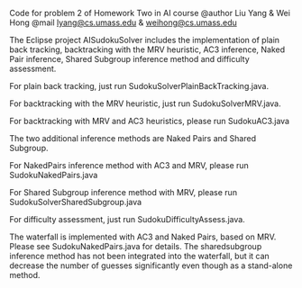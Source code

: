 
Code for problem 2 of Homework Two in AI course
@author Liu Yang & Wei Hong
@mail lyang@cs.umass.edu & weihong@cs.umass.edu



The Eclipse project AISudokuSolver includes the implementation of plain back tracking, backtracking with the MRV heuristic, AC3 inference, Naked Pair inference, Shared Subgroup inference method and difficulty assessment.

  For plain back tracking, just run SudokuSolverPlainBackTracking.java.

  For backtracking with the MRV heuristic, just run SudokuSolverMRV.java.
  
  For backtracking with MRV and AC3 heuristics, please run SudokuAC3.java

  The two additional inference methods are Naked Pairs and Shared Subgroup. 
  
  For NakedPairs inference method with AC3 and MRV, please run SudokuNakedPairs.java

  For Shared Subgroup inference method with MRV, please run SudokuSolverSharedSubgroup.java
  
  For difficulty assessment, just run SudokuDifficultyAssess.java.

The waterfall is implemented with AC3 and Naked Pairs, based on MRV. Please see SudokuNakedPairs.java for details. The sharedsubgroup inference method has not been integrated into the waterfall, but it can decrease the number of guesses significantly even though as a stand-alone method. 

